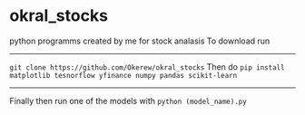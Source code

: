 # okral_stocks
python programms created by me for stock analasis
To download run
_________________________________________________________
`git clone https://github.com/Okerew/okral_stocks`
Then do `pip install matplotlib tesnorflow yfinance numpy pandas scikit-learn`
_________________________________________________________
Finally then run one of the models with `python (model_name).py`

